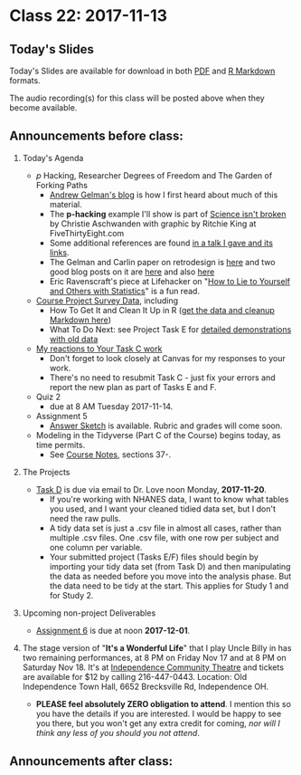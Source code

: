 # Class 22: 2017-11-13

## Today's Slides

Today's Slides are available for download in both [PDF](https://github.com/THOMASELOVE/431slides/blob/master/class_21/431_2017_class-21-slides.pdf) and [R Markdown](https://github.com/THOMASELOVE/431slides/blob/master/class_21/431_2017_class-21-slides.Rmd) formats. 

The audio recording(s) for this class will be posted above when they become available.

## Announcements before class:

1. Today's Agenda
    - *p* Hacking, Researcher Degrees of Freedom and The Garden of Forking Paths
        - [Andrew Gelman's blog](http://andrewgelman.com/) is how I first heard about much of this material.
        - The **p-hacking** example I'll show is part of [Science isn't broken](https://fivethirtyeight.com/features/science-isnt-broken/#part1) by Christie Aschwanden with graphic by Ritchie King at FiveThirtyEight.com
        - Some additional references are found [in a talk I gave and its links](https://github.com/THOMASELOVE/RCR2017).
        - The Gelman and Carlin paper on retrodesign is [here](http://www.stat.columbia.edu/~gelman/research/published/retropower_final.pdf) and two good blog posts on it are [here](http://andrewgelman.com/2016/10/25/how-not-to-analyze-noisy-data-a-case-study/) and also [here](http://andrewgelman.com/2016/11/13/more-on-my-paper-with-john-carlin-on-type-m-and-type-s-errors/)
        - Eric Ravenscraft's piece at Lifehacker on "[How to Lie to Yourself and Others with Statistics](http://lifehacker.com/how-to-lie-to-yourself-and-others-with-statistics-1788184031)" is a fun read.
    - [Course Project Survey Data](https://github.com/THOMASELOVE/431project/tree/master/SURVEY2017), including
        - How To Get It and Clean It Up in R ([get the data and cleanup Markdown here](https://github.com/THOMASELOVE/431project/tree/master/SURVEY2017))
        - What To Do Next: see Project Task E for [detailed demonstrations with old data](https://github.com/THOMASELOVE/431project/tree/master/TaskE)
    - [My reactions to Your Task C work](https://github.com/THOMASELOVE/431project/blob/master/SURVEY2017/TASKC-RESULTS.md)
        - Don't forget to look closely at Canvas for my responses to your work.
        - There's no need to resubmit Task C - just fix your errors and report the new plan as part of Tasks E and F.
    - Quiz 2
        - due at 8 AM Tuesday 2017-11-14.
    - Assignment 5
        - [Answer Sketch](https://github.com/THOMASELOVE/431homework/tree/master/HW5) is available. Rubric and grades will come soon.
    - Modeling in the Tidyverse (Part C of the Course) begins today, as time permits.
        - See [Course Notes](https://thomaselove.github.io/431notes/), sections 37-.
    
3. The Projects
     - [Task D](https://github.com/THOMASELOVE/431project/tree/master/TaskD) is due via email to Dr. Love noon Monday, **2017-11-20**.
        - If you're working with NHANES data, I want to know what tables you used, and I want your cleaned tidied data set, but I don't need the raw pulls.
        - A tidy data set is just a .csv file in almost all cases, rather than multiple .csv files. One .csv file, with one row per subject and one column per variable.
        - Your submitted project (Tasks E/F) files should begin by importing your tidy data set (from Task D) and then manipulating the data as needed before you move into the analysis phase. But the data need to be tidy at the start. This applies for Study 1 and for Study 2.

4. Upcoming non-project Deliverables
    - [Assignment 6](https://github.com/THOMASELOVE/431homework/blob/master/431-2017_assignment-6.md) is due at noon **2017-12-01**.

5. The stage version of "**It's a Wonderful Life**" that I play Uncle Billy in has two remaining performances, at 8 PM on Friday Nov 17 and at 8 PM on Saturday Nov 18. It's at [Independence Community Theatre](http://www.independencetheatre.org/) and tickets are available for $12 by calling 216-447-0443. Location: Old Independence Town Hall, 6652 Brecksville Rd, Independence OH. 
    - **PLEASE feel absolutely ZERO obligation to attend**. I mention this so you have the details if you are interested. I would be happy to see you there, but you won't get any extra credit for coming, *nor will I think any less of you should you not attend*.

## Announcements after class:
